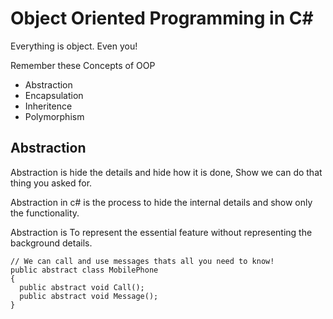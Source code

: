 # Object Oriented Programming in C#
Everything is object. Even you!

Remember these Concepts of OOP
- Abstraction
- Encapsulation
- Inheritence
- Polymorphism

## Abstraction
Abstraction is hide the details and hide how it is done, Show we can do that thing you asked for.

Abstraction in c# is the process to hide the internal details and show only the functionality.

Abstraction is To represent the essential feature without representing the background details.

```
// We can call and use messages thats all you need to know!
public abstract class MobilePhone
{
  public abstract void Call();
  public abstract void Message();
}
```
